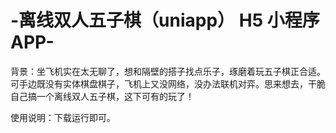 # -离线双人五子棋（uniapp） H5 小程序 APP-

背景：坐飞机实在太无聊了，想和隔壁的搭子找点乐子，琢磨着玩五子棋正合适。可手边既没有实体棋盘棋子，飞机上又没网络，没办法联机对弈。思来想去，干脆自己搞一个离线双人五子棋，这下可有的玩了！

使用说明：下载运行即可。
